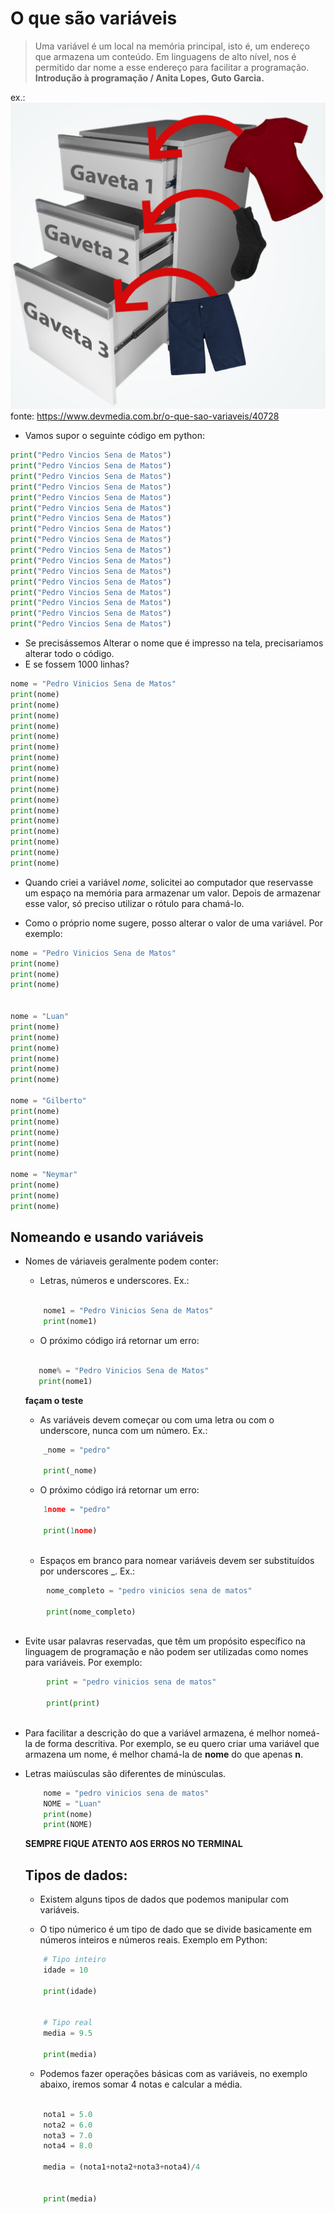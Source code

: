 # O que são variáveis 

> Uma variável é um local na memória principal, isto é, um endereço que armazena um conteúdo. Em linguagens de alto nível, nos é permitido dar
nome a esse endereço para facilitar a programação.  
**Introdução à programação / Anita Lopes, Guto Garcia.**


ex.: 
![](imagens/variavel.png)
fonte: https://www.devmedia.com.br/o-que-sao-variaveis/40728

* Vamos supor o seguinte código em python:

```python 
print("Pedro Vincios Sena de Matos")
print("Pedro Vincios Sena de Matos")
print("Pedro Vincios Sena de Matos")
print("Pedro Vincios Sena de Matos")
print("Pedro Vincios Sena de Matos")
print("Pedro Vincios Sena de Matos")
print("Pedro Vincios Sena de Matos")
print("Pedro Vincios Sena de Matos")
print("Pedro Vincios Sena de Matos")
print("Pedro Vincios Sena de Matos")
print("Pedro Vincios Sena de Matos")
print("Pedro Vincios Sena de Matos")
print("Pedro Vincios Sena de Matos")
print("Pedro Vincios Sena de Matos")
print("Pedro Vincios Sena de Matos")
print("Pedro Vincios Sena de Matos")
print("Pedro Vincios Sena de Matos")

```

* Se precisássemos Alterar o nome que é impresso na tela, precisariamos alterar todo o código. 
* E se fossem 1000 linhas?

```python 
nome = "Pedro Vinicios Sena de Matos"
print(nome)
print(nome)
print(nome)
print(nome)
print(nome)
print(nome)
print(nome)
print(nome)
print(nome)
print(nome)
print(nome)
print(nome)
print(nome)
print(nome)
print(nome)
print(nome)
print(nome)
```

* Quando criei a variável *nome*, solicitei ao computador que reservasse um espaço na memória para armazenar um valor. Depois de armazenar esse valor, só preciso utilizar o rótulo para chamá-lo.

* Como o próprio nome sugere, posso alterar o valor de uma variável. Por exemplo:

```python 
nome = "Pedro Vinicios Sena de Matos"
print(nome)
print(nome)
print(nome)


nome = "Luan"
print(nome)
print(nome)
print(nome)
print(nome)
print(nome)
print(nome)

nome = "Gilberto"
print(nome)
print(nome)
print(nome)
print(nome)
print(nome)

nome = "Neymar"
print(nome)
print(nome)
print(nome)
```

## Nomeando e usando variáveis 

* Nomes de váriaveis geralmente podem conter:
    * Letras, números e underscores.
    Ex.:

    ```python

        nome1 = "Pedro Vinicios Sena de Matos"
        print(nome1)
    ```

    * O próximo código irá retornar um erro:

     ```python

        nome% = "Pedro Vinicios Sena de Matos"
        print(nome1)
    ```
    **façam o teste**

    * As variáveis devem começar ou com uma letra ou com o underscore, nunca com um número. Ex.:
    ```python
        _nome = "pedro"

        print(_nome)
    ```

    * O próximo código irá retornar um erro:
    ```python
        1nome = "pedro"

        print(1nome)
        
     ```

    * Espaços em branco para nomear variáveis devem ser substituídos por underscores _. Ex.:

```python
        nome_completo = "pedro vinicios sena de matos"

        print(nome_completo)
        
 ```

  *  Evite usar palavras reservadas, que têm um propósito específico na linguagem de programação e não podem ser utilizadas como nomes para variáveis. Por exemplo:


```python
        print = "pedro vinicios sena de matos"

        print(print)
        
 ```
  * Para facilitar a descrição do que a variável armazena, é melhor nomeá-la de forma descritiva. Por exemplo, se eu quero criar uma variável que armazena um nome, é melhor chamá-la de **nome** do que apenas **n**.

  * Letras maiúsculas são diferentes de minúsculas.

    ```python 
        nome = "pedro vinicios sena de matos"
        NOME = "Luan"
        print(nome)
        print(NOME)
    ```

    **SEMPRE FIQUE ATENTO AOS ERROS NO TERMINAL**

    ## Tipos de dados:

    * Existem alguns tipos de dados que podemos manipular com variáveis. 

    * O tipo númerico é um tipo de dado que se divide basicamente em números inteiros e números reais. Exemplo em Python:

    ```python  
        # Tipo inteiro
        idade = 10

        print(idade)


        # Tipo real
        media = 9.5

        print(media)

    ```

    * Podemos fazer operações básicas com as variáveis, no exemplo abaixo, iremos somar 4 notas e calcular a média.

    ```python

        nota1 = 5.0
        nota2 = 6.0
        nota3 = 7.0
        nota4 = 8.0

        media = (nota1+nota2+nota3+nota4)/4


        print(media)

    ```




